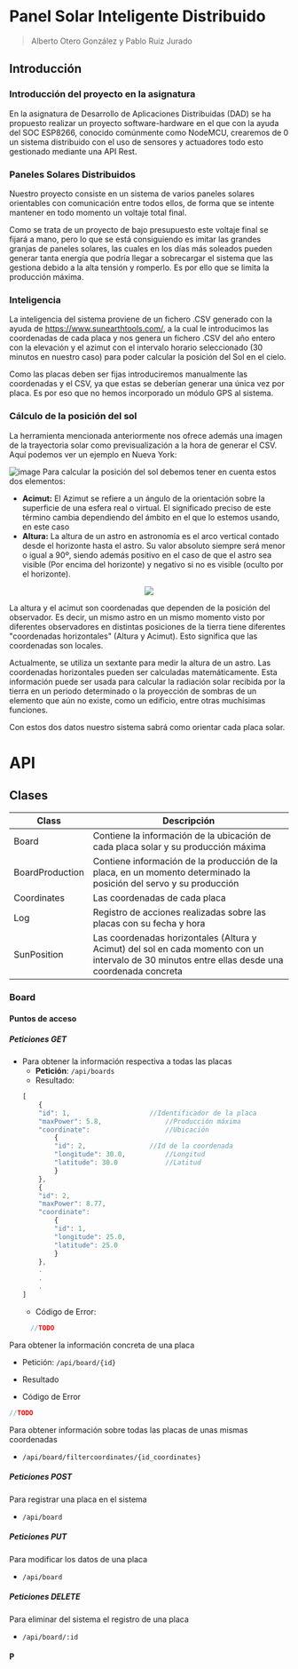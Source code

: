# Panel Solar Inteligente Distribuido
> Alberto Otero González y Pablo Ruiz Jurado
## Introducción
### Introducción del proyecto en la asignatura
En la asignatura de Desarrollo de Aplicaciones Distribuidas (DAD) se ha propuesto realizar un proyecto software-hardware en el que con la ayuda del SOC ESP8266, conocido comúnmente como NodeMCU, crearemos de 0 un sistema distribuido con el uso de sensores y actuadores todo esto gestionado mediante una API Rest.
### Paneles Solares Distribuidos
Nuestro proyecto consiste en un sistema de varios paneles solares orientables con comunicación entre todos ellos, de forma que se intente mantener en todo momento un voltaje total final. 

Como se trata de un proyecto de bajo presupuesto este voltaje final se fijará a mano, pero lo que se está consiguiendo es imitar las grandes granjas de paneles solares, las cuales en los días más soleados pueden generar tanta energía que podría llegar a sobrecargar el sistema que las gestiona debido a la alta tensión y romperlo. Es por ello que se limita la producción máxima.

### Inteligencia
La inteligencia del sistema proviene de un fichero .CSV generado con la ayuda de https://www.sunearthtools.com/, a la cual le introducimos las coordenadas de cada placa y nos genera un fichero .CSV del año entero con la elevación y el azimut con el intervalo horario seleccionado (30 minutos en nuestro caso) para poder calcular la posición del Sol en el cielo.

Como las placas deben ser fijas introduciremos manualmente las coordenadas y el CSV, ya que estas se deberían generar una única vez por placa. Es por eso que no hemos incorporado un módulo GPS al sistema.

### Cálculo de la posición del sol
La herramienta mencionada anteriormente nos ofrece además una imagen de la trayectoria solar como previsualización a la hora de generar el CSV. Aquí podemos ver un ejemplo en Nueva York:

![image](https://user-images.githubusercontent.com/52832300/117276164-f970a500-ae5e-11eb-8f41-f45ef7afc751.png)
Para calcular la posición del sol debemos tener en cuenta estos dos elementos:
- **Acimut:** El Azimut se refiere a un ángulo de la orientación sobre la superficie de una esfera real o virtual. El significado preciso de este término cambia dependiendo del ámbito en el que lo estemos usando, en este caso 
- **Altura:** La altura de un astro en astronomía es el arco vertical contado desde el horizonte hasta el astro. Su valor absoluto siempre será menor o igual a 90º, siendo además positivo en el caso de que el astro sea visible (Por encima del horizonte) y negativo si no es visible (oculto por el horizonte).
<p align="center">
<img src = "https://upload.wikimedia.org/wikipedia/commons/thumb/0/0c/Altura.PNG/300px-Altura.PNG">
</p>
La altura y el acimut son coordenadas que dependen de la posición del observador. Es decir, un mismo astro en un mismo momento visto por diferentes observadores en distintas posiciones de la tierra tiene diferentes "coordenadas horizontales" (Altura y Acimut). Esto significa que las coordenadas son locales.

Actualmente, se utiliza un sextante para medir la altura de un astro. Las coordenadas horizontales pueden ser calculadas matemáticamente.
Esta información puede ser usada para calcular la radiación solar recibida por la tierra en un periodo determinado o la proyección de sombras de un elemento que aún no existe, como un edificio, entre otras muchísimas funciones.

Con estos dos datos nuestro sistema sabrá como orientar cada placa solar.

# API
## Clases
| **Class**| **Descripción**                                 |
|----------|--------|
| Board| Contiene la información de la ubicación de cada placa solar y su producción máxima|
| BoardProduction| Contiene información de la producción de la placa, en un momento determinado la posición del servo y su producción |
|Coordinates| Las coordenadas de cada placa|
|Log| Registro de acciones realizadas sobre las placas con su fecha y hora|
|SunPosition| Las coordenadas horizontales (Altura y Acimut) del sol en cada momento con un intervalo de 30 minutos entre ellas desde una coordenada concreta|

### Board
#### Puntos de acceso
##### Peticiones GET
- Para obtener la información respectiva a todas las placas
  - **Petición**: 
``/api/boards``
  -  Resultado:
    ```javascript
	[
		{
		"id": 1,					//Identificador de la placa
		"maxPower": 5.8,				//Producción máxima
		"coordinate":					//Ubicación
			{
			"id": 2,				//Id de la coordenada
			"longitude": 30.0,			//Longitud
			"latitude": 30.0			//Latitud
			} 
		},
		{ 
		"id": 2,
		"maxPower": 8.77,
		"coordinate":
			{
			"id": 1,
			"longitude": 25.0,
			"latitude": 25.0
			}
		},
		.
		.
		.
	]
    ```
  - Código de Error:
  ```Java
    //TODO
    ```

Para obtener la información concreta de una placa
- Petición: 
``/api/board/{id}``

- Resultado


- Código de Error
```Java
//TODO
```
Para obtener información sobre todas las placas de unas mismas coordenadas
- ``/api/board/filtercoordinates/{id_coordinates}``
##### Peticiones POST
Para registrar una placa en el sistema
- ``/api/board``
##### Peticiones PUT
Para modificar los datos de una placa
- ``/api/board``

##### Peticiones DELETE
Para eliminar del sistema el registro de una placa
- ``/api/board/:id``

#### P
